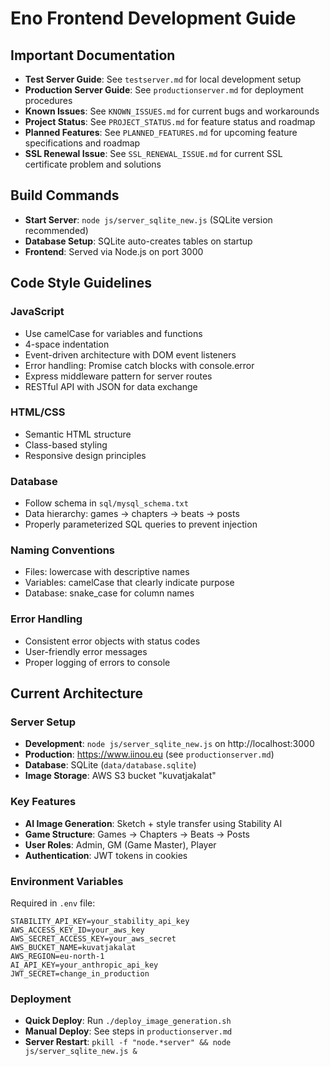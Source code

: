 # Eno Frontend Development Guide

## Important Documentation
- **Test Server Guide**: See `testserver.md` for local development setup
- **Production Server Guide**: See `productionserver.md` for deployment procedures
- **Known Issues**: See `KNOWN_ISSUES.md` for current bugs and workarounds
- **Project Status**: See `PROJECT_STATUS.md` for feature status and roadmap
- **Planned Features**: See `PLANNED_FEATURES.md` for upcoming feature specifications and roadmap
- **SSL Renewal Issue**: See `SSL_RENEWAL_ISSUE.md` for current SSL certificate problem and solutions

## Build Commands
- **Start Server**: `node js/server_sqlite_new.js` (SQLite version recommended)
- **Database Setup**: SQLite auto-creates tables on startup
- **Frontend**: Served via Node.js on port 3000

## Code Style Guidelines

### JavaScript
- Use camelCase for variables and functions
- 4-space indentation
- Event-driven architecture with DOM event listeners
- Error handling: Promise catch blocks with console.error
- Express middleware pattern for server routes
- RESTful API with JSON for data exchange

### HTML/CSS
- Semantic HTML structure
- Class-based styling
- Responsive design principles

### Database
- Follow schema in `sql/mysql_schema.txt`
- Data hierarchy: games → chapters → beats → posts
- Properly parameterized SQL queries to prevent injection

### Naming Conventions
- Files: lowercase with descriptive names
- Variables: camelCase that clearly indicate purpose
- Database: snake_case for column names

### Error Handling
- Consistent error objects with status codes
- User-friendly error messages
- Proper logging of errors to console

## Current Architecture

### Server Setup
- **Development**: `node js/server_sqlite_new.js` on http://localhost:3000
- **Production**: https://www.iinou.eu (see `productionserver.md`)
- **Database**: SQLite (`data/database.sqlite`)
- **Image Storage**: AWS S3 bucket "kuvatjakalat"

### Key Features
- **AI Image Generation**: Sketch + style transfer using Stability AI
- **Game Structure**: Games → Chapters → Beats → Posts
- **User Roles**: Admin, GM (Game Master), Player
- **Authentication**: JWT tokens in cookies

### Environment Variables
Required in `.env` file:
```
STABILITY_API_KEY=your_stability_api_key
AWS_ACCESS_KEY_ID=your_aws_key
AWS_SECRET_ACCESS_KEY=your_aws_secret
AWS_BUCKET_NAME=kuvatjakalat
AWS_REGION=eu-north-1
AI_API_KEY=your_anthropic_api_key
JWT_SECRET=change_in_production
```

### Deployment
- **Quick Deploy**: Run `./deploy_image_generation.sh`
- **Manual Deploy**: See steps in `productionserver.md`
- **Server Restart**: `pkill -f "node.*server" && node js/server_sqlite_new.js &`